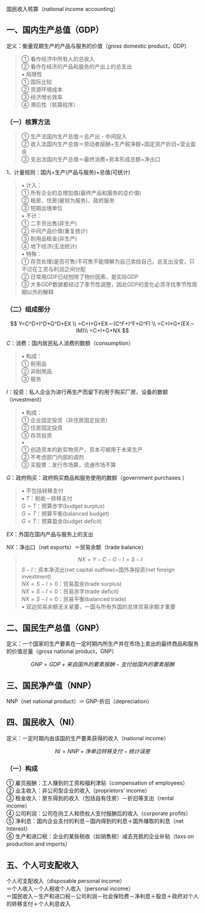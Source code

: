 





国民收入核算（national income accounting）

## 一、国内生产总值（GDP）

定义：衡量现期生产的产品与服务的价值（gross domestic product，GDP）
> ① 看作经济中所有人的总收入  
> ② 看作在经济的产品和服务的产出上的总支出  
> ▪ 局限性  
> ① 国际比较  
> ② 资源环境成本  
> ③ 经济增长效率  
> ④ 滞后性（核算程序）

### （一）核算方法

> ① 生产法国内生产总值＝总产出 - 中间投入  
> ② 收入法国内生产总值＝劳动者报酬+生产税净额+固定资产折旧+营业盈余  
> ③ 支出法国内生产总值＝最终消费+资本形成总额+净出口

1、计量规则：国内+生产(产品与服务)+总值(可统计)
> ▪ 计入：  
> ① 所有企业的总增加值(最终产品和服务的总价值)  
> ② 租房、住房(被视为服务)、政府服务  
> ③ 短期出境单位  
> ▪ 不计：  
> ① 二手货出售(非生产)  
> ② 中间产品价值(重复统计)  
> ③ 耐用品租金(非生产)  
> ④ 地下经济(无法统计)  
> ▪ 特殊：  
> ① 存货处理(是否可售)不可售不能理解为自己卖给自己，总支出没变，只不过在工资与利润之间分配  
> ② 日常用GDP已经刨除了物价因素，是实际GDP  
> ③ 大多GDP数据都经过了季节性调整，因此GDP的变化必须寻找季节性周期以外的解释

### （二）组成部分

$$
Y=C^D+I^D+G^D+EX \\ 
=C+I+G+EX－(C^F+I^F+G^F) \\ 
=C+I+G+(EX－IM)\\ 
=C+I+G+NX 
$$

$C$：消费：国内居民私人消费的数额（consumption）
> ▪ 构成：  
> ① 耐用品  
> ② 非耐用品  
> ③ 服务

$I$：投资：私人企业为进行再生产而留下的用于购买厂房、设备的数额（investment）
> ▪ 构成：  
> ① 企业固定投资（非住房固定投资）  
> ② 住房固定投资  
> ③ 存货投资  
> ▪  
> ① 创造资本的新实物资产，资本可被用于未来生产  
> ② 不考虑部门内部的调剂  
> ③ 买股票：发行市场算，流通市场不算

$G$：政府购买：政府购买商品和服务使用的数额（government purchases ）
> ▪ 不包括转移支付  
> ▪ $T$：税收－转移支付  
> $G>T$：预算赤字(budget surplus)  
> $G=T$：预算平衡(balanced budget)  
> $G<T$：预算盈余(budget deficit)  

$EX$：外国在国内产品与服务上的支出

$NX$：净出口（net exports）＝贸易余额（trade balance）
> $$NX=Y-C-G-I=S-I$$
> $S-I$：资本净流出(net capital outflow)=国外净投资(net foreign investment)  
> $NX=S-I>0$：贸易盈余(trade surplus)  
> $NX=S-I<0$：贸易赤字(trade deficit)  
> $NX=S-I=0$：贸易平衡(balanced trade)  
> ▪ 双边贸易余额无关紧要，一国与所有外国的总体贸易余额才重要

## 二、国民生产总值（GNP）

定义：一个国家的生产要素在一定时期内所生产并在市场上卖出的最终商品和服务的价值总量（gross national product，GNP）

$$
GNP=GDP+来自国外的要素报酬-支付给国外的要素报酬
$$

## 三、国民净产值（NNP）

NNP（net national product）＝ GNP-折旧（depreciation）

## 四、国民收入（NI）

定义：一定时期内由该国的生产要素获得的收入（national income）

$$
NI=NNP+净单边转移支付-统计误差
$$

### （一）构成

① 雇员报酬：工人赚到的工资和福利津贴（compensation of employees）  
② 业主收入：非公司型企业的收入（proprietors' income）  
③ 租金收入：房东得到的收入（包括自有住房）－折旧等支出（rental income）  
④ 公司利润：公司在向工人和债权人支付报酬后的收入（corporate profits）  
⑤ 净利息：国内企业支付的利息－国内得到的利息＋国外赚取的利息（net Interest）  
⑥ 生产和进口税：企业的某些税收（如销售税）减去充抵的企业补贴（taxs on production and imports）

## 五、个人可支配收入

个人可支配收入（disposable personal income）  
＝个人收入－个人税收个人收入（personal income）  
＝国民收入－生产和进口税－公司利润－社会保险费－净利息＋股息＋政府对个人的转移支付＋个人利息收入




